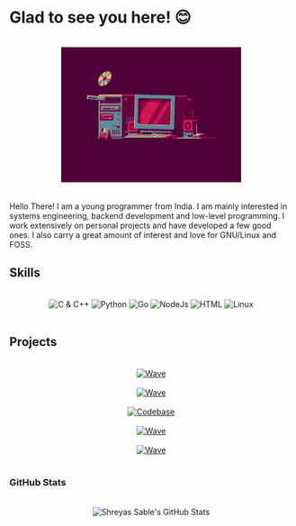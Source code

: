 # Glad to see you here! :blush:

<br>
<div align = "center">
    <img width = "320" height = "240" alt = "Happy Computer" src = "resources/happy_computer.webp">
</div>
<br>

<p>
Hello There! I am a young programmer from India. I am mainly interested in systems engineering, backend development and low-level programming. I work extensively on personal projects and have developed a few good ones. I also carry a great amount of interest and love for GNU/Linux and FOSS.
</p>

## Skills

<br>
<div align = "center">
    <img alt = "C & C++" src = "https://img.shields.io/badge/C%20&%20C++-1E1F29?style=for-the-badge&logo=C&logoColor=98C379&labelColor=1E1F29">
    <img alt = "Python" src = "https://img.shields.io/badge/Python-1E1F29?style=for-the-badge&logo=python&logoColor=98C379&labelColor=1E1F29">
    <img alt = "Go" src = "https://img.shields.io/badge/Go-1E1F29?style=for-the-badge&logo=go&logoColor=98C379&labelColor=1E1F29">
    <img alt = "NodeJs" src = "https://img.shields.io/badge/Node-1E1F29?style=for-the-badge&logo=node.js&logoColor=98C379&labelColor=1E1F29">
    <img alt = "HTML" src = "https://img.shields.io/badge/HTML-1E1F29?style=for-the-badge&logo=html5&logoColor=98C379&labelColor=1E1F29">
    <img alt = "Linux" src = "https://img.shields.io/badge/Linux-1E1F29?style=for-the-badge&logo=linux&logoColor=98C379&labelColor=1E1F29">
    
</div>
<br>

## Projects

<br>
<div align = "center">
    <a href = "https://www.github.com/KILLinefficiency/Explore" target = "_blank">
        <img alt = "Wave" src = "https://github-readme-stats.vercel.app/api/pin/?username=KILLinefficiency&repo=Explore&show_icons=true&title_color=98C379&icon_color=B877DB&text_color=98C379&bg_color=1E1F29">
    </a>
    <br><br>
    <a href = "https://www.github.com/KILLinefficiency/Wave" target = "_blank">
        <img alt = "Wave" src = "https://github-readme-stats.vercel.app/api/pin/?username=KILLinefficiency&repo=Wave&show_icons=true&title_color=98C379&icon_color=B877DB&text_color=98C379&bg_color=1E1F29">
    </a>
    <br><br>
    <a href = "https://www.github.com/KILLinefficiency/Codebase" target = "_blank">
        <img alt = "Codebase" src = "https://github-readme-stats.vercel.app/api/pin/?username=KILLinefficiency&repo=Codebase&show_icons=true&title_color=98C379&icon_color=B877DB&text_color=98C379&bg_color=1E1F29">
    </a>
    <br><br>
    <a href = "https://www.github.com/KILLinefficiency/Forge" target = "_blank">
        <img alt = "Wave" src = "https://github-readme-stats.vercel.app/api/pin/?username=KILLinefficiency&repo=Forge&show_icons=true&title_color=98C379&icon_color=B877DB&text_color=98C379&bg_color=1E1F29">
    </a>
    <br><br>
    <a href = "https://www.github.com/KILLinefficiency/ArchBuild" target = "_blank">
        <img alt = "Wave" src = "https://github-readme-stats.vercel.app/api/pin/?username=KILLinefficiency&repo=ArchBuild&show_icons=true&title_color=98C379&icon_color=B877DB&text_color=98C379&bg_color=1E1F29">
    </a>
    <br><br>
</div>

### GitHub Stats

<br>
<div align = "center">
    <img alt = "Shreyas Sable's GitHub Stats" src = "https://github-readme-stats.vercel.app/api?username=KILLinefficiency&show_icons=true&title_color=98C379&icon_color=B877DB&text_color=98C379&bg_color=1E1F29">
</div>